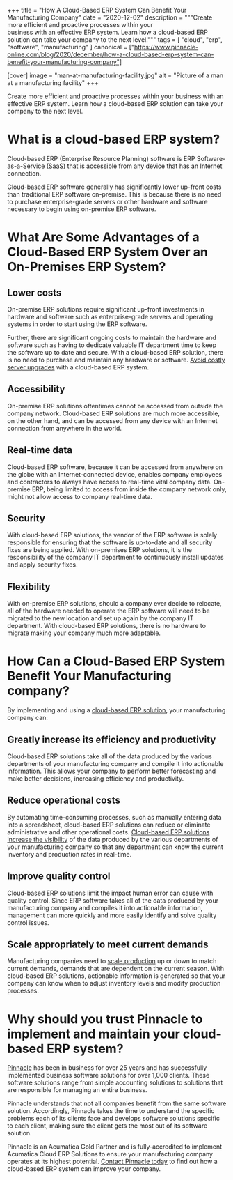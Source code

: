 +++
title = "How A Cloud-Based ERP System Can Benefit Your Manufacturing Company"
date = "2020-12-02"
description = """Create more efficient and proactive processes within your \
  business with an effective ERP system. Learn how a cloud-based ERP \
  solution can take your company to the next level."""
tags = [
  "cloud",
  "erp",
  "software",
  "manufacturing"
]
canonical = ["https://www.pinnacle-online.com/blog/2020/december/how-a-cloud-based-erp-system-can-benefit-your-manufacturing-company"]

[cover]
image = "man-at-manufacturing-facility.jpg"
alt = "Picture of a man at a manufacturing facility"
+++

Create more efficient and proactive processes within your business with an
effective ERP system. Learn how a cloud-based ERP solution can take your
company to the next level.

# What is a cloud-based ERP system?

Cloud-based ERP (Enterprise Resource Planning) software is ERP
Software-as-a-Service (SaaS) that is accessible from any device that has an
Internet connection.

Cloud-based ERP software generally has significantly lower up-front costs than
traditional ERP software on-premise. This is because there is no need to
purchase enterprise-grade servers or other hardware and software necessary to
begin using on-premise ERP software.

# What Are Some Advantages of a Cloud-Based ERP System Over an On-Premises ERP System?

## Lower costs

On-premise ERP solutions require significant up-front investments in hardware
and software such as enterprise-grade servers and operating systems in order
to start using the ERP software.

Further, there are significant ongoing costs to maintain the hardware and
software such as having to dedicate valuable IT department time to keep the
software up to date and secure. With a cloud-based ERP solution, there is no
need to purchase and maintain any hardware or software. [Avoid costly server
upgrades](https://www.pinnacle-online.com/case-studies/firewire-surfboards-acumatica-cloud-erp)
with a cloud-based ERP system.

## Accessibility

On-premise ERP solutions oftentimes cannot be accessed from outside the
company network. Cloud-based ERP solutions are much more accessible, on the
other hand, and can be accessed from any device with an Internet connection
from anywhere in the world.

## Real-time data

Cloud-based ERP software, because it can be accessed from anywhere on the
globe with an Internet-connected device, enables company employees and
contractors to always have access to real-time vital company data. On-premise
ERP, being limited to access from inside the company network only, might not
allow access to company real-time data.

## Security

With cloud-based ERP solutions, the vendor of the ERP software is solely
responsible for ensuring that the software is up-to-date and all security
fixes are being applied. With on-premises ERP solutions, it is the
responsibility of the company IT department to continuously install updates
and apply security fixes.

## Flexibility

With on-premise ERP solutions, should a company ever decide to relocate, all
of the hardware needed to operate the ERP software will need to be migrated to
the new location and set up again by the company IT department. With
cloud-based ERP solutions, there is no hardware to migrate making your company
much more adaptable.

# How Can a Cloud-Based ERP System Benefit Your Manufacturing company?
By implementing and using a [cloud-based ERP
solution](https://www.pinnacle-online.com/acumatica), your manufacturing
company can:

## Greatly increase its efficiency and productivity

Cloud-based ERP solutions take all of the data produced by the various
departments of your manufacturing company and compile it into actionable
information. This allows your company to perform better forecasting and make
better decisions, increasing efficiency and productivity.

## Reduce operational costs

By automating time-consuming processes, such as manually entering data into a
spreadsheet, cloud-based ERP solutions can reduce or eliminate administrative
and other operational costs. [Cloud-based ERP solutions increase the
visibility](https://www.pinnacle-online.com/case-studies/devils-peak-brewing-company-acumatica-cloud-erp)
of the data produced by the various departments of your manufacturing company
so that any department can know the current inventory and production rates in
real-time.

## Improve quality control

Cloud-based ERP solutions limit the impact human error can cause with quality
control. Since ERP software takes all of the data produced by your
manufacturing company and compiles it into actionable information, management
can more quickly and more easily identify and solve quality control issues.

## Scale appropriately to meet current demands

Manufacturing companies need to [scale
production](https://www.pinnacle-online.com/case-studies/international-pipe-supply-llc)
up or down to match current demands, demands that are dependent on the current
season. With cloud-based ERP solutions, actionable information is generated so
that your company can know when to adjust inventory levels and modify
production processes.

# Why should you trust Pinnacle to implement and maintain your cloud-based ERP system?

[Pinnacle](https://www.pinnacle-online.com/) has been in business for over 25
years and has successfully implemented business software solutions for over
1,000 clients. These software solutions range from simple accounting solutions
to solutions that are responsible for managing an entire business.

Pinnacle understands that not all companies benefit from the same software
solution. Accordingly, Pinnacle takes the time to understand the specific
problems each of its clients face and develops software solutions specific to
each client, making sure the client gets the most out of its software
solution.

Pinnacle is an Acumatica Gold Partner and is fully-accredited to implement
Acumatica Cloud ERP Solutions to ensure your manufacturing company operates at
its highest potential. [Contact Pinnacle
today](https://www.pinnacle-online.com/contact) to find out how a cloud-based
ERP system can improve your company.
